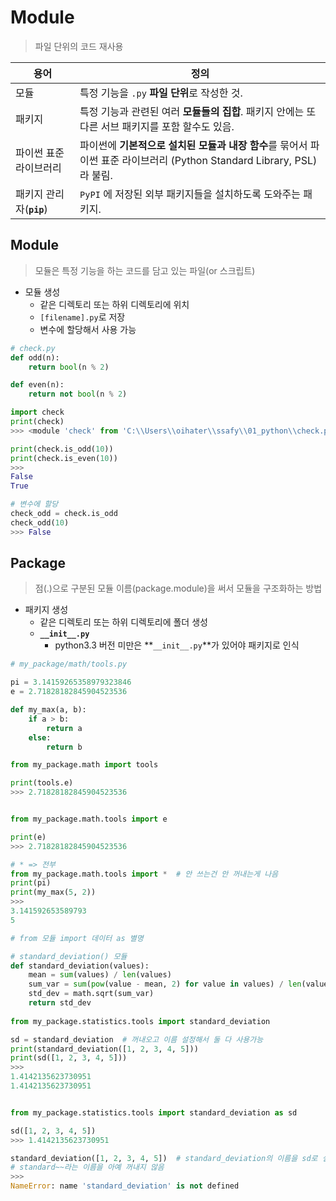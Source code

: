 # Module

> 파일 단위의 코드 재사용



| 용어                     | 정의                                                         |
| ------------------------ | ------------------------------------------------------------ |
| 모듈                     | 특정 기능을 `.py` **파일 단위**로 작성한 것.                 |
| 패키지                   | 특정 기능과 관련된 여러 **모듈들의 집합**. 패키지 안에는 또다른 서브 패키지를 포함 할수도 있음. |
| 파이썬 표준 라이브러리   | 파이썬에 **기본적으로 설치된 모듈과 내장 함수**를 묶어서 파이썬 표준 라이브러리 (Python Standard Library, PSL) 라 불림. |
| 패키지 관리자(**`pip`**) | `PyPI` 에 저장된 외부 패키지들을 설치하도록 도와주는 패키지. |



## Module

> 모듈은 특정 기능을 하는 코드를 담고 있는 파일(or 스크립트)

- 모듈 생성
  - 같은 디렉토리 또는 하위 디렉토리에 위치
  - `[filename].py`로 저장
  - 변수에 할당해서 사용 가능

```python
# check.py
def odd(n):
    return bool(n % 2)

def even(n):
    return not bool(n % 2)

import check
print(check)
>>> <module 'check' from 'C:\\Users\\oihater\\ssafy\\01_python\\check.py'>

print(check.is_odd(10))
print(check.is_even(10))
>>>
False
True

# 변수에 할당
check_odd = check.is_odd
check_odd(10)
>>> False
```



## Package

> 점(.)으로 구분된 모듈 이름(package.module)을 써서 모듈을 구조화하는 방법



- 패키지 생성
  - 같은 디렉토리 또는 하위 디렉토리에 폴더 생성
  - **`__init__.py`**
    - python3.3 버전 미만은 **`__init__.py`**가 있어야 패키지로 인식

```python
# my_package/math/tools.py

pi = 3.14159265358979323846
e = 2.71828182845904523536

def my_max(a, b):
    if a > b:
        return a
    else:
        return b

from my_package.math import tools

print(tools.e)
>>> 2.71828182845904523536


from my_package.math.tools import e

print(e)
>>> 2.71828182845904523536
```

```python
# * => 전부
from my_package.math.tools import *  # 안 쓰는건 안 꺼내는게 나음
print(pi)
print(my_max(5, 2))
>>>
3.141592653589793
5
```

```python
# from 모듈 import 데이터 as 별명

# standard_deviation() 모듈
def standard_deviation(values):
    mean = sum(values) / len(values)
    sum_var = sum(pow(value - mean, 2) for value in values) / len(values)
    std_dev = math.sqrt(sum_var)
    return std_dev
    
from my_package.statistics.tools import standard_deviation

sd = standard_deviation  # 꺼내오고 이름 설정해서 둘 다 사용가능
print(standard_deviation([1, 2, 3, 4, 5]))
print(sd([1, 2, 3, 4, 5]))
>>>
1.4142135623730951
1.4142135623730951


from my_package.statistics.tools import standard_deviation as sd

sd([1, 2, 3, 4, 5])
>>> 1.4142135623730951

standard_deviation([1, 2, 3, 4, 5])  # standard_deviation의 이름을 sd로 설정하고 꺼내서 
# standard~~라는 이름을 아예 꺼내지 않음
>>> 
NameError: name 'standard_deviation' is not defined
```



